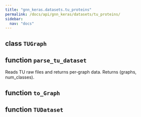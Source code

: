 ```yaml
---
title: "gnn_keras.datasets.tu_proteins"
permalink: /docs/api/gnn_keras/datasets/tu_proteins/
sidebar:
  nav: "docs"
---
```


## class `TUGraph`

## function `parse_tu_dataset`

Reads TU raw files and returns per‑graph data.
Returns (graphs, num_classes).

## function `to_Graph`

## function `TUDataset`
